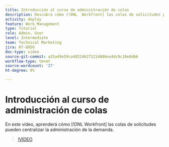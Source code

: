 ```yaml
---
title: Introducción al curso de administración de colas
description: Descubra cómo [!DNL  Workfront] las colas de solicitudes pueden centralizar la administración de la demanda.
activity: deploy
feature: Work Management
type: Tutorial
role: Admin, User
level: Intermediate
team: Technical Marketing
jira: KT-8956
doc-type: video
source-git-commit: a25a49e59ca483246271214886ea4dc9c10e8d66
workflow-type: tm+mt
source-wordcount: '27'
ht-degree: 0%

---
```


# Introducción al curso de administración de colas

En este vídeo, aprenderá cómo [!DNL  Workfront] las colas de solicitudes pueden centralizar la administración de la demanda.

>[!VIDEO](https://video.tv.adobe.com/v/335219/?quality=12&learn=on)
